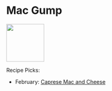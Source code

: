 # Mac Gump

<img src="http://api.adorable.io/avatars/100/cubapud%40flavor.magazine" height="100" width="100" />

Recipe Picks:

- February: [Caprese Mac and Cheese](../recipe/feb\caprese-mac-and-cheese.md)
